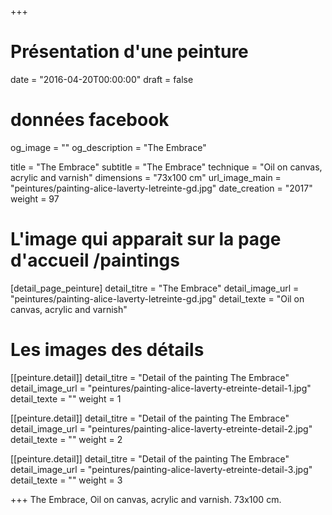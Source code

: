 +++
# Présentation d'une peinture
date = "2016-04-20T00:00:00"
draft = false

# données facebook
og_image = ""
og_description = "The Embrace"

title = "The Embrace"
subtitle = "The Embrace"
technique = "Oil on canvas, acrylic and varnish"
dimensions = "73x100 cm"
url_image_main = "peintures/painting-alice-laverty-letreinte-gd.jpg"
date_creation = "2017"
weight = 97

# L'image qui apparait sur la page d'accueil /paintings
[detail_page_peinture]
detail_titre = "The Embrace"
detail_image_url = "peintures/painting-alice-laverty-letreinte-gd.jpg"
detail_texte = "Oil on canvas, acrylic and varnish"

# Les images des détails
[[peinture.detail]]
detail_titre = "Detail of the painting The Embrace"
detail_image_url = "peintures/painting-alice-laverty-etreinte-detail-1.jpg"
detail_texte = ""
weight = 1

[[peinture.detail]]
detail_titre = "Detail of the painting The Embrace"
detail_image_url = "peintures/painting-alice-laverty-etreinte-detail-2.jpg"
detail_texte = ""
weight = 2

[[peinture.detail]]
detail_titre = "Detail of the painting The Embrace"
detail_image_url = "peintures/painting-alice-laverty-etreinte-detail-3.jpg"
detail_texte = ""
weight = 3

+++
The Embrace, Oil on canvas, acrylic and varnish. 73x100 cm.
